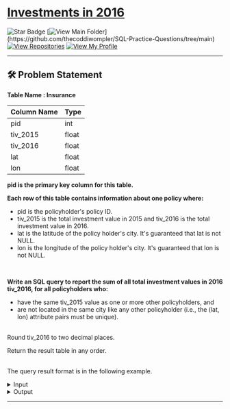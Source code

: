 # [Investments in 2016](https://leetcode.com/problems/investments-in-2016/description/)
![Star Badge](https://img.shields.io/static/v1?label=%F0%9F%8C%9F&message=If%20Useful&style=style=flat&color=BC4E99)
[![View Main Folder](https://img.shields.io/badge/View-Main_Folder-971901?)](https://github.com/thecoddiwompler/SQL-Practice-Questions/tree/main)
[![View Repositories](https://img.shields.io/badge/View-My_Repositories-blue?logo=GitHub)](https://github.com/thecoddiwompler?tab=repositories)
[![View My Profile](https://img.shields.io/badge/View-My_Profile-green?logo=GitHub)](https://github.com/thecoddiwompler)

---

## 🛠️ Problem Statement

  <b>Table Name : Insurance</b>

|  Column Name  |Type |
| ------------- | ------------- |
| pid         | int   |
| tiv_2015    | float |
| tiv_2016    | float |
| lat         | float |
| lon         | float |

<b>pid is the primary key column for this table.</b>
</br>

<b> Each row of this table contains information about one policy where:</b>  
* pid is the policyholder's policy ID.  
* tiv_2015 is the total investment value in 2015 and tiv_2016 is the total investment value in 2016.  
* lat is the latitude of the policy holder's city. It's guaranteed that lat is not NULL.  
* lon is the longitude of the policy holder's city. It's guaranteed that lon is not NULL.  
</br>
  
<b> Write an SQL query to report the sum of all total investment values in 2016 tiv_2016, for all policyholders who:</b>  

* have the same tiv_2015 value as one or more other policyholders, and  
* are not located in the same city like any other policyholder (i.e., the (lat, lon) attribute pairs must be unique).
</br>
Round tiv_2016 to two decimal places.  
</br>

Return the result table in any order.  
</br>

The query result format is in the following example. 

 <details>
<summary>
Input
</summary>
</br>

<b> Table Name: Insurance </b></br>

| pid | tiv_2015 | tiv_2016 | lat | lon |
| --------- | ------------- | ---------------- | -------------------- | ----------------------- |
| 1   | 10       | 5        | 10  | 10  |
| 2   | 20       | 20       | 20  | 20  |
| 3   | 10       | 30       | 20  | 20  |
| 4   | 10       | 40       | 40  | 40  |

</details>

<details>
<summary>
Output
</summary>
</br>

| tiv_2016 |
| --------- |
| 45.00  |
  
</details>

---
